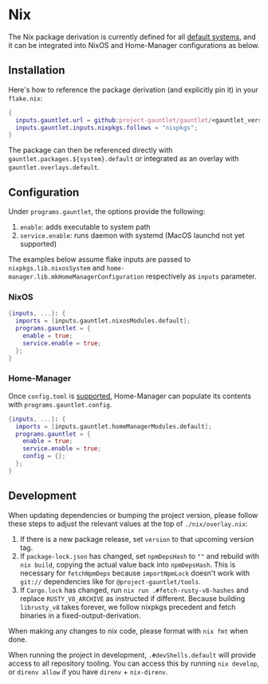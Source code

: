 # Nix

The Nix package derivation is currently defined for all [default systems](https://github.com/nix-systems/default), and it can be integrated into NixOS and Home-Manager configurations as below.

## Installation

Here's how to reference the package derivation (and explicitly pin it) in your `flake.nix`:

``` nix
{
  inputs.gauntlet.url = github:project-gauntlet/gauntlet/<gauntlet_version_repository_tag>;
  inputs.gauntlet.inputs.nixpkgs.follows = "nixpkgs";
}
```

The package can then be referenced directly with `gauntlet.packages.${system}.default` or integrated as an overlay with `gauntlet.overlays.default`.

## Configuration

Under `programs.gauntlet`, the options provide the following:

1. `enable`: adds executable to system path
2. `service.enable`: runs daemon with systemd (MacOS launchd not yet supported)

The examples below assume flake inputs are passed to `nixpkgs.lib.nixosSystem` and `home-manager.lib.mkHomeManagerConfiguration` respectively as `inputs` parameter.

### NixOS

``` nix
{inputs, ...}: {
  imports = [inputs.gauntlet.nixosModules.default];
  programs.gauntlet = {
    enable = true;
    service.enable = true;
  };
}
```

### Home-Manager

Once `config.toml` is [supported](../README.md#application-config), Home-Manager can populate its contents with `programs.gauntlet.config`.

``` nix
{inputs, ...}: {
  imports = [inputs.gauntlet.homeManagerModules.default];
  programs.gauntlet = {
    enable = true;
    service.enable = true;
    config = {};
  };
}
```

## Development

When updating dependencies or bumping the project version, please follow these steps to adjust the relevant values at the top of `./nix/overlay.nix`:

1. If there is a new package release, set `version` to that upcoming version tag.
2. If `package-lock.json` has changed, set `npmDepsHash` to `""` and rebuild with `nix build`, copying the actual value back into `npmDepsHash`. This is necessary for `fetchNpmDeps` because `importNpmLock` doesn't work with `git://` dependencies like for `@project-gauntlet/tools`.
3. If `Cargo.lock` has changed, run `nix run .#fetch-rusty-v8-hashes` and replace `RUSTY_V8_ARCHIVE` as instructed if different. Because building `librusty_v8` takes forever, we follow nixpkgs precedent and fetch binaries in a fixed-output-derivation.

When making any changes to nix code, please format with `nix fmt` when done.

When running the project in development, `.#devShells.default` will provide access to all repository tooling. You can access this by running `nix develop`, or `direnv allow` if you have `direnv` + `nix-direnv`.
